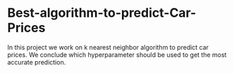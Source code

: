 # Best-algorithm-to-predict-Car-Prices
In this project we work on k nearest neighbor algorithm to predict car prices.  We conclude which hyperparameter should be used to get the most accurate prediction. 
